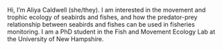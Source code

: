 Hi, I’m Aliya Caldwell (she/they). I am interested in the movement and trophic ecology of seabirds and fishes, and how the predator-prey relationship between seabirds and fishes can be used in fisheries monitoring. I am a PhD student in the Fish and Movement Ecology Lab at the University of New Hampshire.


<!---
Aliya-Caldwell/Aliya-Caldwell is a ✨ special ✨ repository because its `README.md` (this file) appears on your GitHub profile.
You can click the Preview link to take a look at your changes.
--->

